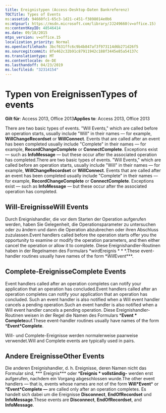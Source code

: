 ```yaml
---
title: Ereignistypen (Access-Desktop-Daten Bankreferenz)
TOCTitle: Types of Events
ms:assetid: 94660fc1-65c3-1d21-c451-f3898014e0b6
ms:mtpsurl: https://msdn.microsoft.com/library/JJ249660(v=office.15)
ms:contentKeyID: 48546414
ms.date: 09/18/2015
mtps_version: v=office.15
localization_priority: Normal
ms.openlocfilehash: 3bcf631ffc6c9b4b847af3f973114d6b271d26f5
ms.sourcegitcommit: 8fe462c32b91c87911942c188f3445e85a54137c
ms.translationtype: MT
ms.contentlocale: de-DE
ms.lasthandoff: 04/23/2019
ms.locfileid: "32314154"
---
```

# <a name="types-of-events"></a><span data-ttu-id="b8f1b-102">Typen von Ereignissen</span><span class="sxs-lookup"><span data-stu-id="b8f1b-102">Types of events</span></span>


<span data-ttu-id="b8f1b-103">**Gilt für**: Access 2013, Office 2013</span><span class="sxs-lookup"><span data-stu-id="b8f1b-103">**Applies to**: Access 2013, Office 2013</span></span>



<span data-ttu-id="b8f1b-p101">There are two basic types of events. "Will Events," which are called before an operation starts, usually include "Will" in their names — for example, **WillChangeRecordset** or **WillConnect**. Events that are called after an event has been completed usually include "Complete" in their names — for example, **RecordChangeComplete** or **ConnectComplete**. Exceptions exist — such as **InfoMessage** — but these occur after the associated operation has completed.</span><span class="sxs-lookup"><span data-stu-id="b8f1b-p101">There are two basic types of events. "Will Events," which are called before an operation starts, usually include "Will" in their names — for example, **WillChangeRecordset** or **WillConnect**. Events that are called after an event has been completed usually include "Complete" in their names — for example, **RecordChangeComplete** or **ConnectComplete**. Exceptions exist — such as **InfoMessage** — but these occur after the associated operation has completed.</span></span>

## <a name="will-events"></a><span data-ttu-id="b8f1b-108">Will-Ereignisse</span><span class="sxs-lookup"><span data-stu-id="b8f1b-108">Will Events</span></span>

<span data-ttu-id="b8f1b-109">Durch Ereignishandler, die vor dem Starten der Operation aufgerufen werden, haben Sie Gelegenheit, die Operationsparameter zu untersuchen oder zu ändern und dann die Operation abzubrechen oder ihren Abschluss zuzulassen.</span><span class="sxs-lookup"><span data-stu-id="b8f1b-109">Event handlers called before the operation starts offer you the opportunity to examine or modify the operation parameters, and then either cancel the operation or allow it to complete.</span></span> <span data-ttu-id="b8f1b-110">Diese Ereignishandler-Routinen haben in der Regelnamen des Formulars \**wird*Ereignis \* \* \*.</span><span class="sxs-lookup"><span data-stu-id="b8f1b-110">These event-handler routines usually have names of the form \**Will*Event\*\*\*.</span></span>

## <a name="complete-events"></a><span data-ttu-id="b8f1b-111">Complete-Ereignisse</span><span class="sxs-lookup"><span data-stu-id="b8f1b-111">Complete Events</span></span>

<span data-ttu-id="b8f1b-112">Event handlers called after an operation completes can notify your application that an operation has concluded.</span><span class="sxs-lookup"><span data-stu-id="b8f1b-112">Event handlers called after an operation completes can notify your application that an operation has concluded.</span></span> <span data-ttu-id="b8f1b-113">Such an event handler is also notified when a Will event handler cancels a pending operation.</span><span class="sxs-lookup"><span data-stu-id="b8f1b-113">Such an event handler is also notified when a Will event handler cancels a pending operation.</span></span> <span data-ttu-id="b8f1b-114">Diese Ereignishandler-Routinen weisen in der Regel die Namen des Formulars \***Event \* Complete**auf.</span><span class="sxs-lookup"><span data-stu-id="b8f1b-114">These event-handler routines usually have names of the form \***Event\*Complete**.</span></span>

<span data-ttu-id="b8f1b-115">Will- und Complete-Ereignisse werden normalerweise paarweise verwendet.</span><span class="sxs-lookup"><span data-stu-id="b8f1b-115">Will and Complete events are typically used in pairs.</span></span>

## <a name="other-events"></a><span data-ttu-id="b8f1b-116">Andere Ereignisse</span><span class="sxs-lookup"><span data-stu-id="b8f1b-116">Other Events</span></span>

<span data-ttu-id="b8f1b-117">Die anderen Ereignishandler, d. h. Ereignisse, deren Namen nicht das Formular sind, \*\*\* Ereignis\*\*\* oder \***Ereignis \* vollständig-** werden erst aufgerufen, nachdem ein Vorgang abgeschlossen wurde.</span><span class="sxs-lookup"><span data-stu-id="b8f1b-117">The other event handlers — that is, events whose names are not of the form **Will\*Event**\* or \***Event\*Complete —** are called only after an operation completes.</span></span> <span data-ttu-id="b8f1b-118">Es handelt sich dabei um die Ereignisse **Disconnect**, **EndOfRecordset** und **InfoMessage**.</span><span class="sxs-lookup"><span data-stu-id="b8f1b-118">These events are **Disconnect**, **EndOfRecordset**, and **InfoMessage**.</span></span>

